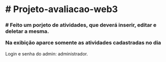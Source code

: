 <h1># Projeto-avaliacao-web3</h1>

<h3><p># Feito um porjeto de atividades, que deverá inserir, editar e deletar a mesma.</p><p>Na exibição aparce somente as atividades cadastradas no dia</p></h3>

Login e senha do admin: administrador.
